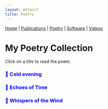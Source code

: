 ```yaml
---
layout: default
title: Poetry
---
```


<nav>
    <a href="index.md">Home</a> |
    <a href="publications.html">Publications</a> |
    <a href="poetry.md">Poetry</a> |
    <a href="software.html">Software</a> |
    <a href="videos.md">Videos</a>
</nav>

# My Poetry Collection

Click on a title to read the poem.

<!-- Poem 1 -->
<h3 onclick="togglePoem('poem1')" style="cursor: pointer; color: blue;">📖 Cold evening</h3>
<div id="poem1" style="display: none;">
    <p>
        Cuatro veranos duró el paraíso tropical.<br>
        Venías a verme siempre y yo pensaba en ti todos los días.    
    </p>

    <p>
        Recuerda príncipe, dijo:<br>
        Tus labios rojos carmesí se derriten como bon bon bum en mi boca.<br>
        Tu piel sabe como miel de abeja a mi paladar.<br>
        El mundo se vuelve extraordinario a tu lado.
    </p>

    <p>
        Cinco veranos han sido infiernos pesadísimos.<br>
        1769 noches crueles sin detenerse...<br>
        Te extraño un poco más con cada día que pasa.<br>
        Extraño a morir los finos destellos de tus ojos.<br>
        Se dice que ahora el príncipe llora un río por ti.<br>
        Como duele no ver tus ojitos caramelo nunca más.<br>
        Your eyes are the cutest thing I have ever seen.<br>
        La incertidumbre de no poder verte de nuevo mutila mi alma.  
    </p>

    <p>
        Al cerrar mis ojos, el eco de tu voz en mi memoria fluye como platino líquido.<br>
        Desearía ser prisionero del pasado para ver tu rostro por la eternidad.<br>
        Mas, hoy, mi carcel es el presente, aquí y ahora.<br>
        El futuro viene constante sin detenerse, sin darse cuenta que ya no estás aquí conmigo.<br>
        Tan cruel es la distancia inquebrantable y<br>
        la frescura del aire es sin sabor.
    </p>

    <p>
        El corazón siempre ganó frente a la mente.<br>
        Y cuan minúsculo es el ser frente al universo infinito.<br>
        Pero pido a Dios Altísimo y amoroso cuide de ti a dondequiera que vayas.<br>
        Ruego para que su escudo de paz proteja al principito que vino a verme sin conocerme tanto y vio una estrella en mí.
    </p>

    <p>
        1 de noviembre 2024
    </p>
</div>

<!-- Poem 2 -->
<h3 onclick="togglePoem('poem2')" style="cursor: pointer; color: blue;">📖 Echoes of Time</h3>
<div id="poem2" style="display: none;">
    <p>
        Footsteps fade along the shore,<br>
        Time moves on forevermore.<br>
        Memories linger in the tide,<br>
        A story written, never denied.
    </p>
</div>

<!-- Poem 3 -->
<h3 onclick="togglePoem('poem3')" style="cursor: pointer; color: blue;">📖 Whispers of the Wind</h3>
<div id="poem3" style="display: none;">
    <p>
        The wind hums softly through the trees,<br>
        A secret voice in gentle breeze.<br>
        It sings to those who pause and hear,<br>
        A melody so pure, sincere.
    </p>
</div>

<script>
    function togglePoem(poemId) {
        var poem = document.getElementById(poemId);
        if (poem.style.display === "none") {
            poem.style.display = "block";
        } else {
            poem.style.display = "none";
        }
    }
</script>
